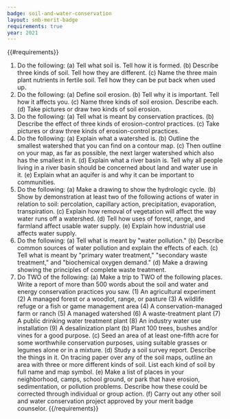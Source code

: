 ```yaml
---
badge: soil-and-water-conservation
layout: smb-merit-badge
requirements: true
year: 2021
---
```


{{#requirements}}
1. Do the following:
    (a) Tell what soil is. Tell how it is formed.
    (b) Describe three kinds of soil. Tell how they are different.
    (c) Name the three main plant nutrients in fertile soil. Tell how they can be put back when used up.
2. Do the following:
    (a) Define soil erosion.
    (b) Tell why it is important. Tell how it affects you.
    (c) Name three kinds of soil erosion. Describe each.
    (d) Take pictures or draw two kinds of soil erosion.
3. Do the following:
    (a) Tell what is meant by conservation practices.
    (b) Describe the effect of three kinds of erosion-control practices.
    (c) Take pictures or draw three kinds of erosion-control practices.
4. Do the following:
    (a) Explain what a watershed is.
    (b) Outline the smallest watershed that you can find on a contour map.
    (c) Then outline on your map, as far as possible, the next larger watershed which also has the smallest in it.
    (d) Explain what a river basin is. Tell why all people living in a river basin should be concerned about land and water use in it.
    (e) Explain what an aquifer is and why it can be important to communities.
5. Do the following:
    (a) Make a drawing to show the hydrologic cycle.
    (b) Show by demonstration at least two of the following actions of water in relation to soil: percolation, capillary action, precipitation, evaporation, transpiration.
    (c) Explain how removal of vegetation will affect the way water runs off a watershed.
    (d) Tell how uses of forest, range, and farmland affect usable water supply.
    (e) Explain how industrial use affects water supply.
6. Do the following:
    (a) Tell what is meant by "water pollution."
    (b) Describe common sources of water pollution and explain the effects of each.
    (c) Tell what is meant by "primary water treatment," "secondary waste treatment," and "biochemical oxygen demand."
    (d) Make a drawing showing the principles of complete waste treatment.
7. Do TWO of the following:
    (a) Make a trip to TWO of the following places. Write a report of more than 500 words about the soil and water and energy conservation practices you saw.
        (1) An agricultural experiment
        (2) A managed forest or a woodlot, range, or pasture
        (3) A wildlife refuge or a fish or game management area
        (4) A conservation-managed farm or ranch
        (5) A managed watershed
        (6) A waste-treatment plant
        (7) A public drinking water treatment plant
        (8) An industry water use installation
        (9) A desalinization plant
    (b) Plant 100 trees, bushes and/or vines for a good purpose.
    (c) Seed an area of at least one-fifth acre for some worthwhile conservation purposes, using suitable grasses or legumes alone or in a mixture.
    (d) Study a soil survey report. Describe the things in it. On tracing paper over any of the soil maps, outline an area with three or more different kinds of soil. List each kind of soil by full name and map symbol.
    (e) Make a list of places in your neighborhood, camps, school ground, or park that have erosion, sedimentation, or pollution problems. Describe how these could be corrected through individual or group action.
    (f) Carry out any other soil and water conservation project approved by your merit badge counselor.
{{/requirements}}
